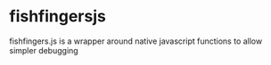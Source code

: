 # fishfingersjs
fishfingers.js is a wrapper around native javascript functions to allow simpler debugging
